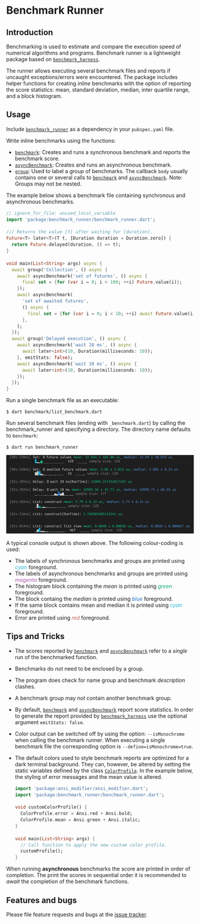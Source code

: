 # Benchmark Runner


## Introduction

Benchmarking is used to estimate and compare the execution speed of
numerical algorithms and programs. Benchmark runner is a lightweight package based on
[`benchmark_harness`][benchmark_harness].

The runner allows executing several benchmark files and reports if
uncaught exceptions/errors were encountered. The package includes helper
functions for creating *inline* benchmarks with the option of reporting
the score statistics: mean, standard deviation, median, inter quartile range,
and a block histogram.

## Usage

Include [`benchmark_runner`][benchmark_runner] as a dependency
 in your `pubspec.yaml` file.

Write inline benchmarks using the functions:
 * [`benchmark`][benchmark]: Creates and runs a synchronous benchmark and
   reports the benchmark score.
 * [`asyncBenchmark`][asyncBenchmark]: Creates and runs an
   asynchronous benchmark.
 * [`group`][group]: Used to label a group of benchmarks.
   The callback `body` usually contains one or several calls to
   [`benchmark`][benchmark] and [`asyncBenchmark`][asyncBenchmark].
   Note: Groups may not be nested.

 The example below shows a benchmark file containing synchronous and
 asynchronous benchmarks.

  ```Dart
  // ignore_for_file: unused_local_variable
  import 'package:benchmark_runner/benchmark_runner.dart';

  /// Returns the value [t] after waiting for [duration].
  Future<T> later<T>(T t, [Duration duration = Duration.zero]) {
    return Future.delayed(duration, () => t);
  }

  void main(List<String> args) async {
    await group('Collection', () async {
      await asyncBenchmark('set of futures', () async {
        final set = {for (var i = 0; i < 100; ++i) Future.value(i)};
      });
      await asyncBenchmark(
        'set of awaited futures',
        () async {
          final set = {for (var i = 0; i < 10; ++i) await Future.value(i)};
        },
      );
    });
    await group('Delayed execution', () async {
      await asyncBenchmark('wait 10 ms', () async {
        await later<int>(10, Duration(milliseconds: 10));
      }, emitStats: false);
      await asyncBenchmark('wait 10 ms', () async {
        await later<int>(10, Duration(milliseconds: 10));
      });
    });
  }

  ```

Run a single benchmark file as an executable:
```Console
$ dart benchmark/list_benchmark.dart
```

Run several benchmark files (ending with `_benchmark.dart`)
by calling the benchmark_runner and specifying a directory.
The directory name defaults to `benchmark`:

```Console
$ dart run benchmark_runner
```


![Console Output](https://raw.githubusercontent.com/simphotonics/benchmark_runner/main/images/console_output.png)

A typical console output is shown above. The following colour-coding is used:
* The labels of synchronous benchmarks and groups are printed using <span style="color: #28B5D7">*cyan*</span>
foreground.
* The labels of asynchronous benchmarks and groups are
printed using <span style="color:#AE5AAE">*magenta*</span> foreground.
* The histogram block containing the *mean*
is printed using <span style="color:#11A874">*green*</span> foreground.
* The block containg the *median* is printed
using <span style="color:#2370C4">*blue*</span> foreground.
* If the same block contains mean and median it is printed
using <span style="color:#28B5D7">*cyan*</span> foreground.
* Error are printed using <span style="color:#CB605E"> *red* </span> foreground.


## Tips and Tricks

- The scores reported by [`benchmark`][benchmark] and
[`asyncBenchmark`][asyncBenchmark]
refer to a *single* run of the benchmarked function.

- Benchmarks do *not* need to be enclosed by a group.

- The program does check for name group and benchmark *description* clashes.

- A benchmark group may *not* contain another benchmark group.

- By default, [`benchmark`][benchmark] and
[`asyncBenchmark`][asyncBenchmark] report score statistics. In order to generate
the report provided by [`benchmark_harness`][benchmark_harness] use the
optional argument `emitStats: false`.

- Color output can be switched off by using the option: `--isMonochrome` when
calling the benchmark runner. When executing a single benchmark file the
corresponding option is `--define=isMonochrome=true`.

- The default colors used to style benchmark reports are optimized
for a dark terminal background.
They can, however, be altered by setting the static variables defined by
the class [`ColorProfile`][ColorProfile]. In the example below, the styling of
error messages and the mean value is altered.
  ```Dart
  import 'package:ansi_modifier/ansi_modifier.dart';
  import 'package:benchmark_runner/benchmark_runner.dart';

  void customColorProfile() {
    ColorProfile.error = Ansi.red + Ansi.bold;
    ColorProfile.mean = Ansi.green + Ansi.italic;
  }

  void main(List<String> args) {
    // Call function to apply the new custom color profile.
    customProfile();
  }
  ```

When running **asynchronous** benchmarks the score are printed in order of
completion. The print the scores in sequential order it is recommended
to *await* the completion of the benchmark functions.

## Features and bugs

Please file feature requests and bugs at the [issue tracker][tracker].

[tracker]: https://github.com/simphotonics/benchmark_runner/issues

[asyncBenchmark]: https://pub.dev/documentation/benchmark_runner/doc/api/benchmark_runner/asyncBenchmark.html

[asyncGroup]: https://pub.dev/documentation/benchmark_runner/doc/api/benchmark_runner/asyncGroup.html

[benchmark_harness]: https://pub.dev/packages/benchmark_harness

[benchmark_runner]: https://pub.dev/packages/benchmark_runner

[benchmark]: https://pub.dev/documentation/benchmark_runner/doc/api/benchmark_runner/benchmark.html

[ColorProfile]: https://pub.dev/documentation/benchmark_runner/doc/api/benchmark_runner/ColorProfile.html

[group]: https://pub.dev/documentation/benchmark_runner/doc/api/benchmark_runner/group.html

